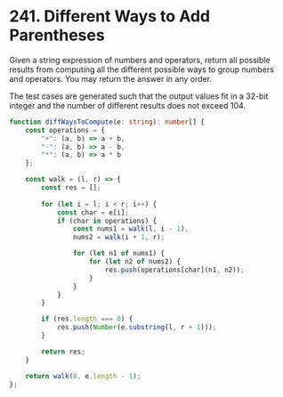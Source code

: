 # 241. Different Ways to Add Parentheses

Given a string expression of numbers and operators, return all possible results from computing all the different possible ways to group numbers and operators. You may return the answer in any order.

The test cases are generated such that the output values fit in a 32-bit integer and the number of different results does not exceed 104.

```ts
function diffWaysToCompute(e: string): number[] {
    const operations = {
        "+": (a, b) => a + b,
        "-": (a, b) => a - b,
        "*": (a, b) => a * b
    };

    const walk = (l, r) => {
        const res = [];
        
        for (let i = l; i < r; i++) {
            const char = e[i];
            if (char in operations) {
                const nums1 = walk(l, i - 1),
                nums2 = walk(i + 1, r);

                for (let n1 of nums1) {
                    for (let n2 of nums2) {
                        res.push(operations[char](n1, n2));
                    }
                }
            }
        }

        if (res.length === 0) {
            res.push(Number(e.substring(l, r + 1)));
        }

        return res;
    }

    return walk(0, e.length - 1);
};
```
